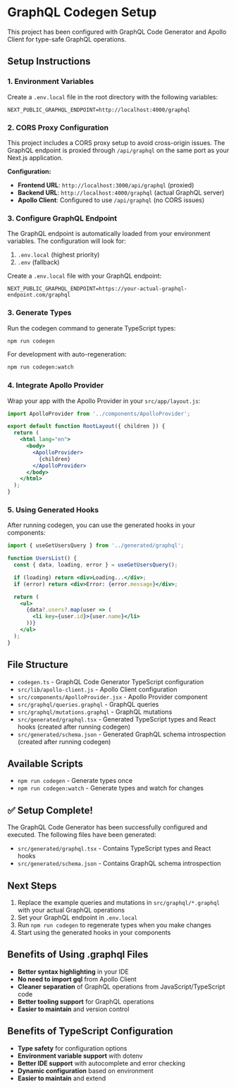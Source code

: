 # GraphQL Codegen Setup

This project has been configured with GraphQL Code Generator and Apollo Client for type-safe GraphQL operations.

## Setup Instructions

### 1. Environment Variables

Create a `.env.local` file in the root directory with the following variables:

```env
NEXT_PUBLIC_GRAPHQL_ENDPOINT=http://localhost:4000/graphql
```

### 2. CORS Proxy Configuration

This project includes a CORS proxy setup to avoid cross-origin issues. The GraphQL endpoint is proxied through `/api/graphql` on the same port as your Next.js application.

**Configuration:**
- **Frontend URL**: `http://localhost:3000/api/graphql` (proxied)
- **Backend URL**: `http://localhost:4000/graphql` (actual GraphQL server)
- **Apollo Client**: Configured to use `/api/graphql` (no CORS issues)

### 3. Configure GraphQL Endpoint

The GraphQL endpoint is automatically loaded from your environment variables. The configuration will look for:
1. `.env.local` (highest priority)
2. `.env` (fallback)

Create a `.env.local` file with your GraphQL endpoint:

```env
NEXT_PUBLIC_GRAPHQL_ENDPOINT=https://your-actual-graphql-endpoint.com/graphql
```

### 3. Generate Types

Run the codegen command to generate TypeScript types:

```bash
npm run codegen
```

For development with auto-regeneration:

```bash
npm run codegen:watch
```

### 4. Integrate Apollo Provider

Wrap your app with the Apollo Provider in your `src/app/layout.js`:

```jsx
import ApolloProvider from '../components/ApolloProvider';

export default function RootLayout({ children }) {
  return (
    <html lang="en">
      <body>
        <ApolloProvider>
          {children}
        </ApolloProvider>
      </body>
    </html>
  );
}
```

### 5. Using Generated Hooks

After running codegen, you can use the generated hooks in your components:

```jsx
import { useGetUsersQuery } from '../generated/graphql';

function UsersList() {
  const { data, loading, error } = useGetUsersQuery();

  if (loading) return <div>Loading...</div>;
  if (error) return <div>Error: {error.message}</div>;

  return (
    <ul>
      {data?.users?.map(user => (
        <li key={user.id}>{user.name}</li>
      ))}
    </ul>
  );
}
```

## File Structure

- `codegen.ts` - GraphQL Code Generator TypeScript configuration
- `src/lib/apollo-client.js` - Apollo Client configuration
- `src/components/ApolloProvider.jsx` - Apollo Provider component
- `src/graphql/queries.graphql` - GraphQL queries
- `src/graphql/mutations.graphql` - GraphQL mutations
- `src/generated/graphql.tsx` - Generated TypeScript types and React hooks (created after running codegen)
- `src/generated/schema.json` - Generated GraphQL schema introspection (created after running codegen)

## Available Scripts

- `npm run codegen` - Generate types once
- `npm run codegen:watch` - Generate types and watch for changes

## ✅ Setup Complete!

The GraphQL Code Generator has been successfully configured and executed. The following files have been generated:

- `src/generated/graphql.tsx` - Contains TypeScript types and React hooks
- `src/generated/schema.json` - Contains GraphQL schema introspection

## Next Steps

1. Replace the example queries and mutations in `src/graphql/*.graphql` with your actual GraphQL operations
2. Set your GraphQL endpoint in `.env.local`
3. Run `npm run codegen` to regenerate types when you make changes
4. Start using the generated hooks in your components

## Benefits of Using .graphql Files

- **Better syntax highlighting** in your IDE
- **No need to import gql** from Apollo Client
- **Cleaner separation** of GraphQL operations from JavaScript/TypeScript code
- **Better tooling support** for GraphQL operations
- **Easier to maintain** and version control

## Benefits of TypeScript Configuration

- **Type safety** for configuration options
- **Environment variable support** with dotenv
- **Better IDE support** with autocomplete and error checking
- **Dynamic configuration** based on environment
- **Easier to maintain** and extend
